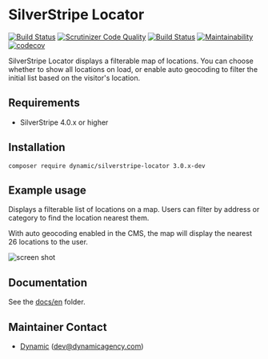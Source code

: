 # SilverStripe Locator

[![Build Status](https://travis-ci.org/dynamic/silverstripe-locator-frontend-react.svg?branch=master)](https://travis-ci.org/dynamic/silverstripe-locator-frontend-react)
[![Scrutinizer Code Quality](https://scrutinizer-ci.com/g/dynamic/silverstripe-locator-frontend-react/badges/quality-score.png?b=master)](https://scrutinizer-ci.com/g/dynamic/silverstripe-locator-frontend-react/?branch=master)
[![Build Status](https://scrutinizer-ci.com/g/dynamic/silverstripe-locator-frontend-react/badges/build.png?b=master)](https://scrutinizer-ci.com/g/dynamic/silverstripe-locator-frontend-react/build-status/master)
[![Maintainability](https://api.codeclimate.com/v1/badges/b8ab3bc961aa17e3d4db/maintainability)](https://codeclimate.com/github/dynamic/silverstripe-locator-frontend-react/maintainability)
[![codecov](https://codecov.io/gh/dynamic/silverstripe-locator-frontend-react/branch/master/graph/badge.svg)](https://codecov.io/gh/dynamic/silverstripe-locator-frontend-react)

SilverStripe Locator displays a filterable map of locations. You can choose whether to show all locations on load, or enable auto geocoding to filter the initial list based on the visitor's location. 

## Requirements

 *  SilverStripe 4.0.x or higher

## Installation

`composer require dynamic/silverstripe-locator 3.0.x-dev`

## Example usage

Displays a filterable list of locations on a map. Users can filter by address or category to find the location nearest them. 

With auto geocoding enabled in the CMS, the map will display the nearest 26 locations to the user.

![screen shot](docs/_images/Locator.png)
 
## Documentation

See the [docs/en](docs/en/index.md) folder.

## Maintainer Contact

 *  [Dynamic](http://www.dynamicagency.com) (<dev@dynamicagency.com>)
